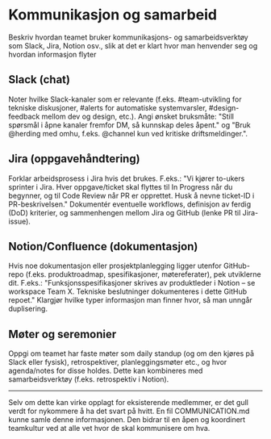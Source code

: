 # Kommunikasjon og samarbeid
Beskriv hvordan teamet bruker kommunikasjons- og samarbeidsverktøy som Slack, Jira, Notion osv., slik at det er klart hvor man henvender seg og hvordan informasjon flyter

## Slack (chat)
Noter hvilke Slack-kanaler som er relevante (f.eks. #team-utvikling for tekniske diskusjoner, #alerts for automatiske systemvarsler, #design-feedback mellom dev og design, etc.). Angi ønsket bruksmåte: "Still spørsmål i åpne kanaler fremfor DM, så kunnskap deles åpent." og "Bruk @herding med omhu, f.eks. @channel kun ved kritiske driftsmeldinger.".

## Jira (oppgavehåndtering)
Forklar arbeidsprosess i Jira hvis det brukes. F.eks.: "Vi kjører to-ukers sprinter i Jira. Hver oppgave/ticket skal flyttes til In Progress når du begynner, og til Code Review når PR er opprettet. Husk å nevne ticket-ID i PR-beskrivelsen." Dokumentér eventuelle workflows, definisjon av ferdig (DoD) kriterier, og sammenhengen mellom Jira og GitHub (lenke PR til Jira-issue).

## Notion/Confluence (dokumentasjon)
Hvis noe dokumentasjon eller prosjektplanlegging ligger utenfor GitHub-repo (f.eks. produktroadmap, spesifikasjoner, møtereferater), pek utviklerne dit. F.eks.: "Funksjonsspesifikasjoner skrives av produktleder i Notion – se workspace Team X. Tekniske beslutninger dokumenteres i dette GitHub repoet." Klargjør hvilke typer informasjon man finner hvor, så man unngår duplisering.

## Møter og seremonier
Oppgi om teamet har faste møter som daily standup (og om den kjøres på Slack eller fysisk), retrospektiver, planleggingsmøter etc., og hvor agenda/notes for disse holdes. Dette kan kombineres med samarbeidsverktøy (f.eks. retrospektiv i Notion).

<hr />
Selv om dette kan virke opplagt for eksisterende medlemmer, er det gull verdt for nykommere å ha det svart på hvitt. En fil COMMUNICATION.md kunne samle denne informasjonen. Den bidrar til en åpen og koordinert teamkultur ved at alle vet hvor de skal kommunisere om hva.